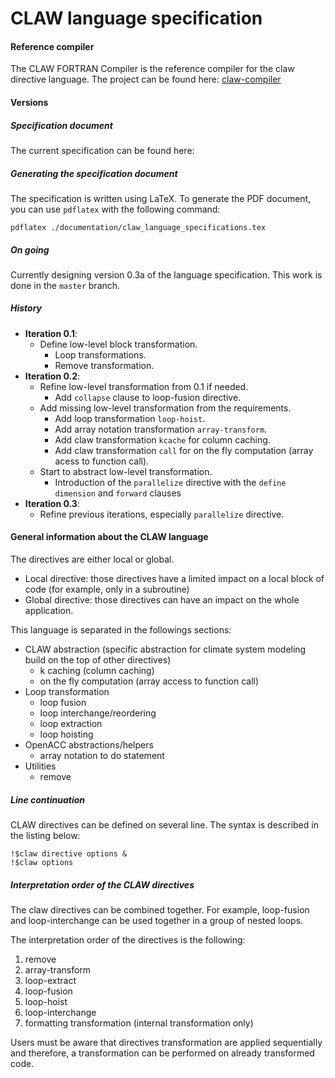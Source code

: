 # CLAW language specification

#### Reference compiler
The CLAW FORTRAN Compiler is the reference compiler for the claw directive language. The project can be found here: [claw-compiler](https://github.com/C2SM-RCM/claw-compiler)

#### Versions
##### Specification document
The current specification can be found here: 

##### Generating the specification document
The specification is written using LaTeX. To generate the PDF document, you
can use `pdflatex` with the following command:

```
pdflatex ./documentation/claw_language_specifications.tex
```

##### On going
Currently designing version 0.3a of the language specification. This work is done
in the `master` branch.

##### History
* **Iteration 0.1**:
  * Define low-level block transformation.
    * Loop transformations.
    * Remove transformation.
* **Iteration 0.2**:
  * Refine low-level transformation from 0.1 if needed.
    * Add `collapse` clause to loop-fusion directive.
  * Add missing low-level transformation from the requirements.  
    * Add loop transformation `loop-hoist`.
    * Add array notation transformation `array-transform`.
    * Add claw transformation `kcache` for column caching.
    * Add claw transformation `call` for on the fly computation (array acess to
      function call).
  * Start to abstract low-level transformation.
    * Introduction of the `parallelize` directive with the `define dimension`
      and `forward` clauses
* **Iteration 0.3**:      
  * Refine previous iterations, especially `parallelize` directive.

#### General information about the CLAW language
The directives are either local or global.

* Local directive: those directives have a limited impact on a local block of
code (for example, only in a subroutine)
* Global directive: those directives can have an impact on the whole
application.


This language is separated in the followings sections:
* CLAW abstraction
  (specific abstraction for climate system modeling build on the top of other
  directives)
  * k caching (column caching)
  * on the fly computation (array access to function call)
* Loop transformation
  * loop fusion
  * loop interchange/reordering
  * loop extraction
  * loop hoisting
* OpenACC abstractions/helpers
  * array notation to do statement  
* Utilities
  * remove

##### Line continuation
CLAW directives can be defined on several line. The syntax is described in the
listing below:

```Fortran
!$claw directive options &
!$claw options
```


##### Interpretation order of the CLAW directives
The claw directives can be combined together. For example, loop-fusion and
loop-interchange can be used together in a group of nested loops.

The interpretation order of the directives is the following:

1. remove
2. array-transform
3. loop-extract
4. loop-fusion
5. loop-hoist
6. loop-interchange
7. formatting transformation (internal transformation only)

Users must be aware that directives transformation are applied sequentially and
therefore, a transformation can be performed on already transformed code.
